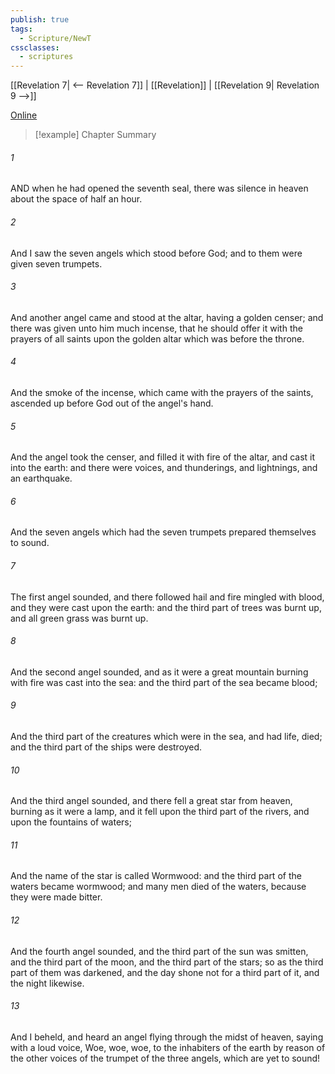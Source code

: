 ```yaml
---
publish: true
tags:
  - Scripture/NewT
cssclasses:
  - scriptures
---
```

[[Revelation 7| <-- Revelation 7]] | [[Revelation]] | [[Revelation 9| Revelation 9 -->]]

[Online](https://churchofjesuschrist.org/study/scriptures/nt/rev/8?lang=eng)

>[!example] Chapter Summary
>
###### 1
AND when he had opened the seventh seal, there was silence in heaven about the space of half an hour.
###### 2
And I saw the seven angels which stood before God; and to them were given seven trumpets.
###### 3
And another angel came and stood at the altar, having a golden censer; and there was given unto him much incense, that he should offer it with the prayers of all saints upon the golden altar which was before the throne.
###### 4
And the smoke of the incense, which came with the prayers of the saints, ascended up before God out of the angel's hand.
###### 5
And the angel took the censer, and filled it with fire of the altar, and cast it into the earth: and there were voices, and thunderings, and lightnings, and an earthquake.
###### 6
And the seven angels which had the seven trumpets prepared themselves to sound.
###### 7
The first angel sounded, and there followed hail and fire mingled with blood, and they were cast upon the earth: and the third part of trees was burnt up, and all green grass was burnt up.
###### 8
And the second angel sounded, and as it were a great mountain burning with fire was cast into the sea: and the third part of the sea became blood;
###### 9
And the third part of the creatures which were in the sea, and had life, died; and the third part of the ships were destroyed.
###### 10
And the third angel sounded, and there fell a great star from heaven, burning as it were a lamp, and it fell upon the third part of the rivers, and upon the fountains of waters;
###### 11
And the name of the star is called Wormwood: and the third part of the waters became wormwood; and many men died of the waters, because they were made bitter.
###### 12
And the fourth angel sounded, and the third part of the sun was smitten, and the third part of the moon, and the third part of the stars; so as the third part of them was darkened, and the day shone not for a third part of it, and the night likewise.
###### 13
And I beheld, and heard an angel flying through the midst of heaven, saying with a loud voice, Woe, woe, woe, to the inhabiters of the earth by reason of the other voices of the trumpet of the three angels, which are yet to sound!




